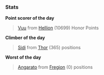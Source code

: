 

### Stats

**Point scorer of the day**
>[Vuu](/#/character/Hellion/438290) from [Hellion](/#/ranking/Hellion)  (10699) Honor Points


**Climber of the day**
>[Sidi](/#/character/Thor/1465485) from [Thor](/#/ranking/Thor)  (365) positions


**Worst of the day**
>[Angarato](/#/character/Fregion/1226) from [Fregion](/#/ranking/Fregion)  (0) positions


